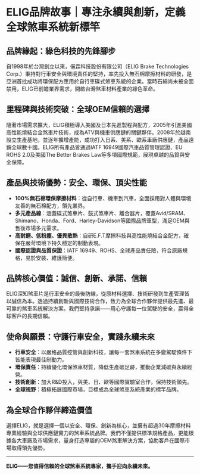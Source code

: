 # ELIG品牌故事｜專注永續與創新，定義全球煞車系統新標竿

## 品牌緣起：綠色科技的先鋒腳步

自1998年於台灣創立以來，俋霖科技股份有限公司（ELIG Brake Technologies Corp.）秉持對行車安全與環境責任的堅持，率先投入無石棉摩擦材料的研發，是亞洲首批成功將環保配方應用於自行車碟式煞車系統的企業。當時石綿尚未被全面禁用，ELIG已前瞻業界需求，開啟台灣煞車材料產業的綠色革命。

## 里程碑與技術突破：全球OEM信賴的選擇

隨著市場需求擴大，ELIG積極導入美國及日本先進製程與配方，2005年引進美國高性能燒結合金煞車片技術，成為ATV與機車供應鏈的關鍵夥伴。2008年於越南設立生產基地，並逐年擴增產能，成功打入日系、美系、歐系車廠供應鏈，產品遠銷全球數十國。ELIG所有產品皆通過IATF 16949國際汽車品質管理認證、EU ROHS 2.0及美國The Better Brakes Law等多項國際規範，展現卓越的品質與安全保障。

## 產品與技術優勢：安全、環保、頂尖性能

- **100%無石棉環保摩擦材料**：從自行車、機車到汽車，全面採用對人體與環境友善的無石棉配方，領先業界。
- **多元產品線**：涵蓋碟式煞車片、鼓式煞車片、離合器片，覆蓋Avid/SRAM、Shimano、Honda、Ford、Harley-Davidson等國際品牌車型，滿足OEM與售後市場多元需求。
- **高耐磨、低粉塵、優異散熱**：自研E.F.T摩擦科技與高性能燒結合金配方，確保在嚴苛環境下持久穩定的制動表現。
- **國際認證與品質保證**：IATF 16949、ROHS、全球產品責任險，符合原廠規格，易於安裝、維護簡便。

## 品牌核心價值：誠信、創新、承諾、信賴

ELIG深知煞車片是行車安全的最後防線，從原材料選擇、技術研發到生產管理皆以誠信為本。透過持續創新與國際技術合作，致力為全球合作夥伴提供最先進、最可靠的煞車系統解決方案。我們堅持承諾——用心守護每一位駕駛的安全，贏得全球客戶的長期信賴。

## 使命與願景：守護行車安全，實踐永續未來

- **行車安全**：以嚴格品質控管與創新科技，讓每一套煞車系統在多變駕駛條件下皆能表現最佳制動力。
- **環保責任**：持續優化環保煞車材質，降低生產碳足跡，推動企業減碳與永續經營。
- **技術創新**：加大R&D投入，與美、日、歐等國際實驗室合作，保持技術領先。
- **全球視野**：積極拓展國際市場，目標成為全球煞車系統產業的標竿品牌。

## 為全球合作夥伴締造價值

選擇ELIG，就是選擇一個以安全、環保、創新為核心，並擁有超過30年摩擦材料專業經驗與全球供應鏈實力的煞車系統品牌。我們不僅提供標準規格產品，更能根據各大車廠及市場需求，量身打造專屬的OEM煞車解決方案，協助客戶在國際市場取得領先優勢。

---

**ELIG——您值得信賴的全球煞車系統專家，攜手迎向永續未來。**
